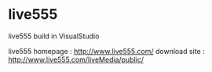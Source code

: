 # live555
live555 build in VisualStudio

live555 homepage : http://www.live555.com/
download site : http://www.live555.com/liveMedia/public/
